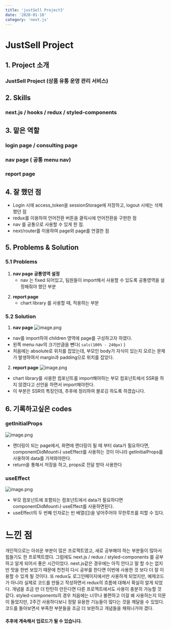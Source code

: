 ```yaml
---
title: 'justSell Project3'
date: '2020-01-18'
category: 'next.js'
---
```


# JustSell Project

## 1. Project 소개

### JustSell Project (상품 유통 운영 관리 서비스)

## 2. Skills

### next.js / hooks / redux / styled-components

## 3. 맡은 역할

### login page / consulting page

### nav page ( 공통 menu nav)

### report page

## 4. 잘 했던 점

- Login 시에 access_token을 sessionStorage에 저장하고, logout 시에는 삭제했던 점
- redux를 이용하여 언어전환 버튼을 클릭시에 언어전환을 구현한 점
- nav 를 공통으로 사용할 수 있게 한 점.
- next/router를 이용하여 page와 page를 연결한 점

## 5. Problems & Solution

### 5.1 Problems

1. **nav page 공통영역 설정**
   - nav 는 fixed 되어있고, 팀원들이 import해서 사용할 수 있도록 공통영역을 설정해줘야 했던 부분

2) **report page**
   - chart library 를 사용할 때, 적용하는 부분

### 5.2 Solution

1. **nav page**
   ![image.png](https://images.velog.io/post-images/jotang/1cdae9c0-397f-11ea-80e6-f78fc703e45d/image.png)

- nav를 import하여 children 영역에 page를 구성하고자 하였다.
- 왼쪽 menu nav의 크기만큼을 뺀다( `calc(100% - 240px)` )
- 처음에는 absolute로 위치를 잡았는데, 부모인 body가 자식이 있는지 모르는 문제가 발생하여서 margin과 padding으로 위치를 잡았다.

2. **report page**
   ![image.png](https://images.velog.io/post-images/jotang/8bb53580-397f-11ea-ae5a-5dc51127c734/image.png)

- chart library를 사용한 컴포넌트를 import해야하는 부모 컴포넌트에서 SSR을 하지 않겠다고 선언을 하면서 import해야한다.
- 이 부분은 SSR의 특징인데, 추후에 정리하여 블로깅 하도록 하겠습니다.

## 6. 기록하고싶은 codes

### getInitialProps

![image.png](https://images.velog.io/post-images/jotang/d5c5c7c0-397f-11ea-b7d2-475cfb8bf424/image.png)

- 랜더링이 되는 page에서, 화면에 랜더링이 될 때 부터 data가 필요하다면, componentDidMount나 useEffect를 사용하는 것이 아니라 getInitialProps를 사용하여 data를 가져와야한다.
- return을 통해서 저장을 하고, props로 전달 받아 사용한다

### useEffect

![image.png](https://images.velog.io/post-images/jotang/2b56d710-3980-11ea-b834-3d252f191958/image.png)

- 부모 컴포넌트에 포함되는 컴포넌트에서 data가 필요하다면 componentDidMount나 useEffect를 사용하면된다.
- useEffect의 두 번째 인자로는 빈 배열([])을 넣어주어야 무한루프를 피할 수 있다.

# 느낀 점

개인적으로는 아쉬운 부분이 많은 프로젝트였고, 새로 공부해야 하는 부분들이 많아서 힘들기도 한 프로젝트였다.
그럼에도 next.js / redux / styled-components 를 공부하고 알게 되어서 좋은 시간이었다. next.js같은 경우에는 아직 안다고 말 할 수는 없지만 맛을 한번 보았기 때문에 천천히 다시 공부를 한다면 이번에 사용한 것 보다 더 잘 이용할 수 있게 될 것이다. 또 redux도 로그인페이지에서만 사용하게 되었지만, 예제코드가 아니라 실제로 코드를 만들고 작성하면서 redux의 흐름에 대해서 확실히 알게 되었다. 개념을 조금 만 더 탄탄히 만든다면 다른 프로젝트에서도 사용이 충분히 가능할 것 같다. styled-components의 경우 처음에는 너무나 불편하고 이걸 왜 사용하는지 의문이 들었지만, 2주간 사용하다보니 정말 유용한 기능들이 많다는 것을 깨달을 수 있었다. 코드를 돌아보면서 부족한 부분들을 조금 더 보완하고 개념들을 채워나가야 겠다.

#### 추후에 계속해서 업로드가 될 수 있습니다.
